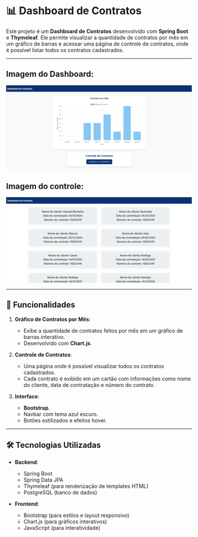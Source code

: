 # 📊 Dashboard de Contratos

Este projeto é um **Dashboard de Contratos** desenvolvido com **Spring Boot** e **Thymeleaf**. Ele permite visualizar a quantidade de contratos por mês em um gráfico de barras e acessar uma página de controle de contratos, onde é possível listar todos os contratos cadastrados.

---
## Imagem do Dashboard:
![img.png](img.png)

## Imagem do controle: 
![img_1.png](img_1.png)

---

## 🚀 Funcionalidades

1. **Gráfico de Contratos por Mês**:
    - Exibe a quantidade de contratos feitos por mês em um gráfico de barras interativo.
    - Desenvolvido com **Chart.js**.

2. **Controle de Contratos**:
    - Uma página onde é possível visualizar todos os contratos cadastrados.
    - Cada contrato é exibido em um cartão com informações como nome do cliente, data de contratação e número do contrato.

3. **Interface**:
    -  **Bootstrap**.
    - Navbar com tema azul escuro.
    - Botões estilizados e efeitos hover.

---

## 🛠️ Tecnologias Utilizadas

- **Backend**:
    - Spring Boot
    - Spring Data JPA
    - Thymeleaf (para renderização de templates HTML)
    - PostgreSQL (banco de dados)

- **Frontend**:
    - Bootstrap (para estilos e layout responsivo)
    - Chart.js (para gráficos interativos)
    - JavaScript (para interatividade)